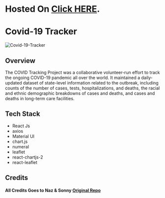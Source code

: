 # Hosted On [Click HERE](https://covid19-tracker-e.netlify.app).

<h1>Covid-19 Tracker
</h1>

![Covid-19-Tracker](https://user-images.githubusercontent.com/95031693/168797288-a7742174-c994-43dd-a79f-19067e5def35.png)

<h2>Overview</h2>
<p>The COVID Tracking Project was a collaborative volunteer-run effort to track the ongoing COVID-19 pandemic all over the world. It maintained a daily-updated dataset of state-level information related to the outbreak, including counts of the number of cases, tests, hospitalizations, and deaths, the racial and ethnic demographic breakdowns of cases and deaths, and cases and deaths in long-term care facilities.</p>

<h2>Tech Stack</h2>
<ul>
    <li>React Js</li>
    <li>axios</li>
    <li>Material UI</li>
    <li>chart.js</li>
    <li>numeral</li>
    <li>leaflet</li>
    <li>react-chartjs-2</li>
    <li>react-leaflet</li>
</ul>

## Credits

#### All Credits Goes to Naz & Sonny <a href="https://github.com/CleverProgrammers/react-covid-tracker"> Original Repo </a>